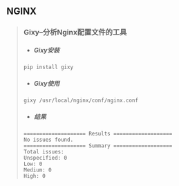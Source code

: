 ## NGINX
> ### Gixy–分析Nginx配置文件的工具 
> + ##### Gixy安装
>``` 
>pip install gixy 
>```
> + ##### Gixy使用
>``` 
> gixy /usr/local/nginx/conf/nginx.conf
> ``` 
> + ##### 结果
>``` 
>==================== Results ===================
>No issues found.
>==================== Summary ===================
>Total issues:
>Unspecified: 0
>Low: 0
>Medium: 0
>High: 0
> ``` 




